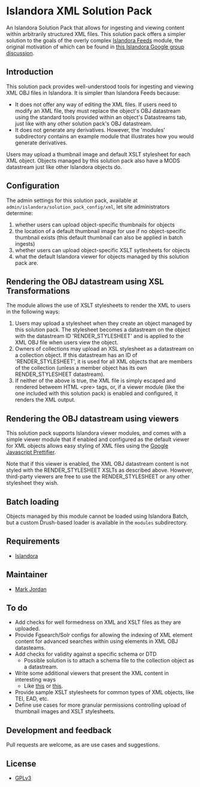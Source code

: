# Islandora XML Solution Pack

An Islandora Solution Pack that allows for ingesting and viewing content within arbitrarily structured XML files. This solution pack offers a simpler solution to the goals of the overly complex [Islandora Feeds](https://github.com/mjordan/islandora_feeds) module, the original motivation of which can be found in [this Islandora Google group discussion](https://groups.google.com/forum/#!searchin/islandora/jordan$20database/islandora/vqJZH7bxBDc/SzSygjj1RQsJ).

## Introduction

This solution pack provides well-understood tools for ingesting and viewing XML OBJ files in Islandora. It is simpler than Islandora Feeds because:

* It does not offer any way of editing the XML files. If users need to modify an XML file, they must replace the object's OBJ datastream using the standard tools provided within an object's Datastreams tab, just like with any other solution pack's OBJ datastream.
* It does not generate any derivatives. However, the 'modules' subdirectory contains an example module that illustrates how you would generate derivatives.

Users may upload a thumbnail image and default XSLT stylesheet for each XML object. Objects managed by this solution pack also have a MODS datastream just like other Islandora objects do.

## Configuration

The admin settings for this solution pack, available at `admin/islandora/solution_pack_config/xml`, let site administrators determine:

1. whether users can upload object-specific thumbnails for objects
2. the location of a default thumbnail image for use if no object-specific thumbnail exists (this default thumbnail can also be applied in batch ingests)
3. whether users can upload object-specific XSLT sytlesheets for objects
4. what the default Islandora viewer for objects managed by this solution pack are.

## Rendering the OBJ datastream using XSL Transformations

The module allows the use of XSLT stylesheets to render the XML to users in the following ways:

1. Users may upload a stylesheet when they create an object managed by this solution pack. The stylesheet becomes a datastream on the object with the datastream ID 'RENDER_STYLESHEET' and is applied to the XML OBJ file when users view the object.
2. Owners of collections may upload an XSL stylesheet as a datastream on a collection object. If this datastream has an ID of 'RENDER_STYLESHEET', it is used for all XML objects that are members of the collection (unless a member object has its own RENDER_STYLESHEET datastream).
3. If neither of the above is true, the XML file is simply escaped and rendered betweem HTML &lt;pre&gt; tags, or, if a viewer module (like the one included with this solution pack) is enabled and configured, it renders the XML output.

## Rendering the OBJ datastream using viewers

This solution pack supports Islandora viewer modules, and comes with a simple viewer module that if enabled and configured as the default viewer for XML objects allows easy styling of XML files using the [Google Javascript Prettifier](https://github.com/google/code-prettify).

Note that if this viewer is enabled, the XML OBJ datastream content is not styled with the RENDER_STYLESHEET XSLTs as described above. However, third-party viewers are free to use the RENDER_STYLESHEET or any other stylesheet they wish.

## Batch loading

Objects managed by this module cannot be loaded using Islandora Batch, but a custom Drush-based loader is available in the `modules` subdirectory.

## Requirements

* [Islandora](https://github.com/Islandora/islandora)

## Maintainer

* [Mark Jordan](https://github.com/mjordan)

## To do

* Add checks for well formedness on XML and XSLT files as they are uploaded.
* Provide Fgsearch/Solr configs for allowing the indexing of XML element content for advanced searches within using elements in XML OBJ datasteams.
* Add checks for validity against a specific schema or DTD
  * Possible solution is to attach a schema file to the collection object as a datastream.
* Write some additional viewers that present the XML content in interesting ways
  * Like [this](https://www.sencha.com/forum/showthread.php?163680-Implementing-treeview-using-xml-data) or [this](http://blog.ashwani.co.in/blog/2013-07-18/stylize-your-xml-with-jquery-xml-tree-plugin/).
* Provide sample XSLT stylesheets for common types of XML objects, like TEI, EAD, etc.
* Define use cases for more granular permissions controlling upload of thumbnail images and XSLT stylesheets.

## Development and feedback

Pull requests are welcome, as are use cases and suggestions.

## License

* [GPLv3](http://www.gnu.org/licenses/gpl-3.0.txt)
